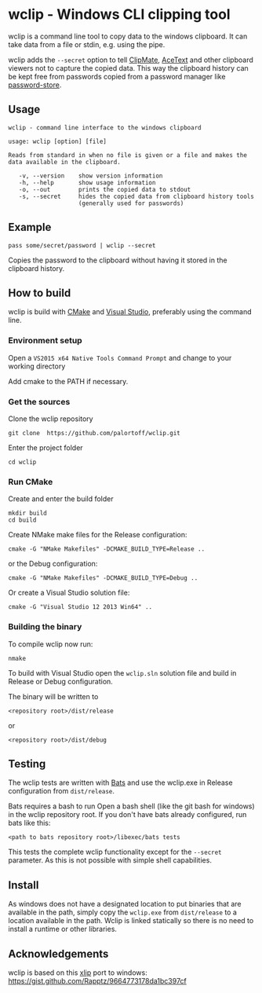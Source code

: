 # wclip - Windows CLI clipping tool

wclip is a command line tool to copy data to the windows clipboard. It can take data from a file or stdin, e.g. using the pipe.

wclip adds the ``--secret`` option to tell [ClipMate](http://www.thornsoft.com/clipmate7.htm), [AceText](https://www.acetext.com/]) and other clipboard viewers not to capture the copied data. This way the clipboard history can be kept free from passwords copied from a password manager like [password-store](https://www.passwordstore.org/).

## Usage

```
wclip - command line interface to the windows clipboard

usage: wclip [option] [file]

Reads from standard in when no file is given or a file and makes the data available in the clipboard.

   -v, --version    show version information
   -h, --help       show usage information
   -o, --out        prints the copied data to stdout
   -s, --secret     hides the copied data from clipboard history tools
                    (generally used for passwords)
```
## Example
```
pass some/secret/password | wclip --secret
```
Copies the password to the clipboard without having it stored in the clipboard history.

## How to build

wclip is build with [CMake](https://cmake.org/) and [Visual Studio](https://www.visualstudio.com/de/), preferably using the command line.

### Environment setup

Open a ``VS2015 x64 Native Tools Command Prompt`` and change to your working directory

Add cmake to the PATH if necessary.

### Get the sources

Clone the wclip repository

```
git clone  https://github.com/palortoff/wclip.git
```

Enter the project folder

```
cd wclip
```

### Run CMake

Create and enter the build folder

```
mkdir build
cd build
```

Create NMake make files for the Release configuration:

```
cmake -G "NMake Makefiles" -DCMAKE_BUILD_TYPE=Release ..
```

or the Debug configuration:

```
cmake -G "NMake Makefiles" -DCMAKE_BUILD_TYPE=Debug ..
```

Or create a Visual Studio solution file:

```
cmake -G "Visual Studio 12 2013 Win64" ..
```

### Building the binary

To compile wclip now run:

```
nmake
```

To build with Visual Studio open the ``wclip.sln`` solution file and build in Release or Debug configuration.


The binary will be written to

```
<repository root>/dist/release
```
or
```
<repository root>/dist/debug
```

## Testing

The wclip tests are written with [Bats](https://github.com/sstephenson/bats) and use the wclip.exe in Release configuration from ``dist/release``.

Bats requires a bash to run
Open a bash shell (like the git bash for windows) in the wclip repository root. If you don't have bats already configured, run bats like this:

```
<path to bats repository root>/libexec/bats tests
```

This tests the complete wclip functionality except for the ``--secret`` parameter. As this is not possible with simple shell capabilities.

## Install

As windows does not have a designated location to put binaries that are available in the path, simply copy the ``wclip.exe`` from ``dist/release`` to a location available in the path. Wclip is linked statically so there is no need to install a runtime or other libraries.

## Acknowledgements

wclip is based on this [xlip](https://linux.die.net/man/1/xclip) port to windows:
https://gist.github.com/Rapptz/9664773178da1bc397cf
